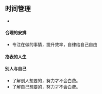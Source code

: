 ## 时间管理
* 

#### 合理的安排
* 专注在做的事情，提升效率，自律给自己自由

#### 掐表的人生

#### 别人与自己
* 了解别人想要的，努力才不会白费。
* 了解自己想要的，努力才不会白费。

